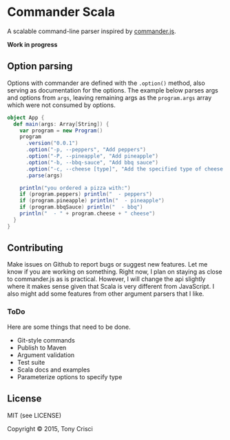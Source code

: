 # Commander Scala

A scalable command-line parser inspired by [commander.js](https://github.com/tj/commander.js).

**Work in progress**

## Option parsing

 Options with commander are defined with the `.option()` method, also serving as documentation for the options. The example below parses args and options from `args`, leaving remaining args as the `program.args` array which were not consumed by options.

```scala
object App {
  def main(args: Array[String]) { 
    var program = new Program()
    program
      .version("0.0.1")
      .option("-p, --peppers", "Add peppers")
      .option("-P, --pineapple", "Add pineapple")
      .option("-b, --bbq-sauce", "Add bbq sauce")
      .option("-c, --cheese [type]", "Add the specified type of cheese [marble]", default="marble")
      .parse(args)

    println("you ordered a pizza with:")
    if (program.peppers) println("  - peppers")
    if (program.pineapple) println("  - pineapple")
    if (program.bbqSauce) println("  - bbq")
    println("  - " + program.cheese + " cheese")
  }
}
```

## Contributing

Make issues on Github to report bugs or suggest new features. Let me know if you are working on something. Right now, I plan on staying as close to commander.js as is practical. However, I will change the api slightly where it makes sense given that Scala is very different from JavaScript. I also might add some features from other argument parsers that I like.

### ToDo

Here are some things that need to be done.

* Git-style commands
* Publish to Maven
* Argument validation
* Test suite
* Scala docs and examples
* Parameterize options to specify type

## License

MIT (see LICENSE)

Copyright © 2015, Tony Crisci
